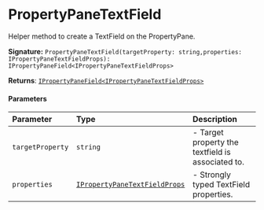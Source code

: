 # PropertyPaneTextField

Helper method to create a TextField on the PropertyPane.

**Signature:** `PropertyPaneTextField(targetProperty: string,properties: IPropertyPaneTextFieldProps): IPropertyPaneField<IPropertyPaneTextFieldProps>`

**Returns**: [`IPropertyPaneField<IPropertyPaneTextFieldProps>`](../sp-client-preview/ipropertypanefield.md)



#### Parameters


| Parameter	   | Type    | Description |
|:-------------|:---------------|:------------|
| `targetProperty`    | `string` | - Target property the textfield is associated to. |
| `properties`    | [`IPropertyPaneTextFieldProps`](../sp-client-preview/ipropertypanetextfieldprops.md) | - Strongly typed TextField properties. |

